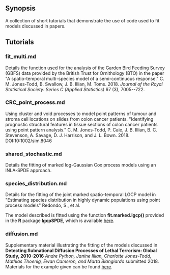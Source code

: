 ## Synopsis

A collection of short tutorials that demonstrate the use of code used to fit models discussed in papers.

## Tutorials

### fit_multi.md

Details the function used for the analysis of the Garden Bird Feeding Survey (GBFS) data provided by the British Trust for Ornithology (BTO) in the paper "A spatio-temporal multi-species model of a semi-continuous response." C. M. Jones-Todd, B. Swallow, J. B. Illian, M. Toms. 2018. *Journal of the Royal Statistical Society: Series C (Applied Statistics)* 67 (3), 7005--722.

### CRC_point_process.md

Using cluster and void processes to model point patterns of tumour and stroma cell locations on slides from colon cancer patients. "Identifying prognostic structural features in tissue sections of colon cancer patients using point pattern analysis." C. M. Jones-Todd, P. Caie, J. B. Illian, B. C. Stevenson, A. Savage, D. J. Harrison, and J. L. Bown. 2018. DOI:10:1002/sim.8046

### shared_stochastic.md

Details the fitting of marked log-Gaussian Cox process models using an INLA-SPDE approach.

### species_distribution.md

Details for the fitting of the joint marked spatio-temporal LGCP model in "Estimating species distribution in highly dynamic populations using point process models" Redondo, S., et al.

The model described is fitted using the function **fit.marked.lgcp()** provided in the **R** package **lgcpSPDE**, which is available [here](https://github.com/cmjt/lgcpSPDE).

### diffusion.md

Supplementary material illustrating the fitting of the models discussed in **Detecting Subnational Diffusion Processes of Lethal Terrorism: Global Study, 2010-2016** *Andre Python, Janine Illian, Charlotte Jones-Todd, Mathias Thoenig, Ewan Cameron, and Marta Blangiardo* submitted 2018. Materials for the example given can be found [here](https://github.com/cmjt/examples/tree/master/materials).